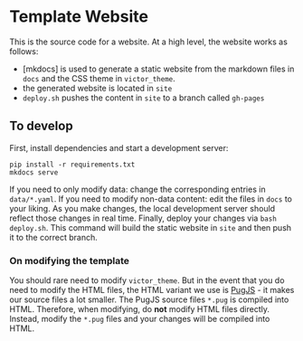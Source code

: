 # Template Website

This is the source code for a website.
At a high level, the website works as follows:

- [mkdocs] is used to generate a static website from the markdown files in `docs` and the CSS theme in `victor_theme`.
- the generated website is located in `site`
- `deploy.sh` pushes the content in `site` to a branch called `gh-pages`


## To develop

First, install dependencies and start a development server:

```
pip install -r requirements.txt
mkdocs serve
```

If you need to only modify data: change the corresponding entries in `data/*.yaml`.
If you need to modify non-data content: edit the files in `docs` to your liking.
As you make changes, the local development server should reflect those changes in real time.
Finally, deploy your changes via `bash deploy.sh`.
This command will build the static website in `site` and then push it to the correct branch.

### On modifying the template
You should rare need to modify `victor_theme`.
But in the event that you do need to modify the HTML files,
the HTML variant we use is [PugJS](https://pugjs.org/) - it makes our source files a lot smaller.
The PugJS source files `*.pug` is compiled into HTML.
Therefore, when modifying, do **not** modify HTML files directly.
Instead, modify the `*.pug` files and your changes will be compiled into HTML.
